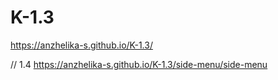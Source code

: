 # K-1.3

https://anzhelika-s.github.io/K-1.3/

// 1.4
https://anzhelika-s.github.io/K-1.3/side-menu/side-menu
